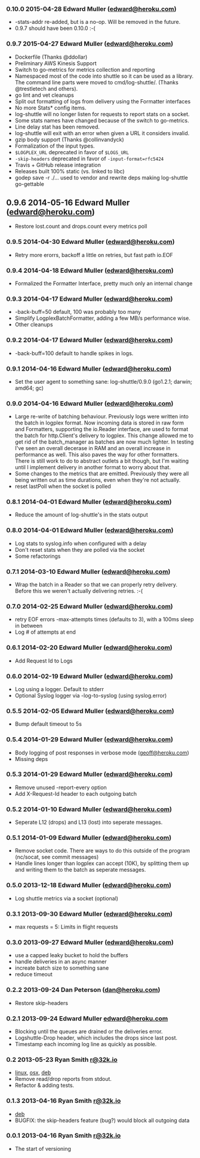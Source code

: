 ### 0.10.0 2015-04-28 Edward Muller (edward@heroku.com)

* -stats-addr re-added, but is a no-op. Will be removed in the future.
* 0.9.7 should have been 0.10.0 :-(

### 0.9.7 2015-04-27 Edward Muller (edward@heroku.com)

* Dockerfile (Thanks @ddollar)
* Preliminary AWS Kinesis Support
* Switch to go-metrics for metrics collection and reporting
* Namespaced most of the code into shuttle so it can be used as a library. The
    command line parts were moved to cmd/log-shuttle/. (Thanks @trestletech and
    others).
* go lint and vet cleanups
* Split out formatting of logs from delivery using the Formatter interfaces
* No more Stats\* config items.
* log-shuttle will no longer listen for requests to report stats on a socket.
* Some stats names have changed because of the switch to go-metrics.
* Line delay stat has been removed.
* log-shuttle will exit with an error when given a URL it considers invalid.
* gzip body support (Thanks @collinvandyck)
* Formalization of the input types.
* `$LOGPLEX_URL` deprecated in favor of `$LOGS_URL`
* `-skip-headers` deprecated in favor of `-input-format=rfc5424`
* Travis + GitHub release integration
* Releases built 100% static (vs. linked to libc)
* godep save -r ./... used to vendor and rewrite deps making log-shuttle
    go-gettable

## 0.9.6 2014-05-16 Edward Muller (edward@heroku.com)

* Restore lost.count and drops.count every metrics poll

### 0.9.5 2014-04-30 Edward Muller (edward@heroku.com)

* Retry more erorrs, backoff a little on retries, but fast path io.EOF

### 0.9.4 2014-04-18 Edward Muller (edward@heroku.com)

* Formalized the Formatter Interface, pretty much only an internal change
### 0.9.3 2014-04-17 Edward Muller (edward@heroku.com)

* -back-buff=50 default, 100 was probably too many
* Simplify LogplexBatchFormatter, adding a few MB/s performance wise.
* Other cleanups

### 0.9.2 2014-04-17 Edward Muller (edward@heroku.com)

* -back-buff=100 default to handle spikes in logs.

### 0.9.1 2014-04-16 Edward Muller (edward@heroku.com)

* Set the user agent to something sane: log-shuttle/0.9.0 (go1.2.1; darwin; amd64; gc)
### 0.9.0 2014-04-16 Edward Muller (edward@heroku.com)

* Large re-write of batching behaviour. Previously logs were written into the
  batch in logplex format. Now incoming data is stored in raw form and
  Formatters, supporting the io.Reader interface, are used to format the batch
  for http.Client's delivery to logplex. This change allowed me to get rid of the
  batch_manager as batches are now much lighter. In testing I've seen an overall
  decerase in RAM and an overall increase in performance as well. This also paves
  the way for other formatters. There is still work to do to abstract outlets a
  bit though, but I'm waiting until I implement delivery in another format to
  worry about that.
* Some changes to the metrics that are emitted. Previously they were all being
  written out as time durations, even when they're not actually.
* reset lastPoll when the socket is polled

### 0.8.1 2014-04-01 Edward Muller (edward@heroku.com)

* Reduce the amount of log-shuttle's in the stats output

### 0.8.0 2014-04-01 Edward Muller (edward@heroku.com)

* Log stats to syslog.info when configured with a delay
* Don't reset stats when they are polled via the socket
* Some refactorings

### 0.7.1 2014-03-10 Edward Muller (edward@heroku.com)

* Wrap the batch in a Reader so that we can properly retry delivery.
  Before this we weren't actually delivering retries. :-(

### 0.7.0 2014-02-25 Edward Muller (edward@heroku.com)

* retry EOF errors -max-attempts times (defaults to 3), with a 100ms sleep in between
* Log # of attempts at end

### 0.6.1 2014-02-20 Edward Muller (edward@heroku.com)

* Add Request Id to Logs

### 0.6.0 2014-02-19 Edward Muller (edward@heroku.com)

* Log using a logger. Default to stderr
* Optional Syslog logger via -log-to-syslog (using syslog.error)

### 0.5.5 2014-02-05 Edward Muller (edward@heroku.com)

* Bump default timeout to 5s

### 0.5.4 2014-01-29 Edward Muller (edward@heroku.com)

* Body logging of post responses in verbose mode (geoff@heroku.com)
* Missing deps

### 0.5.3 2014-01-29 Edward Muller (edward@heroku.com)

* Remove unused -report-every option
* Add X-Request-Id header to each outgoing batch

### 0.5.2 2014-01-10 Edward Muller (edward@heroku.com)

* Seperate L12 (drops) and L13 (lost) into seperate messages.

### 0.5.1 2014-01-09 Edward Muller (edward@heroku.com)

* Remove socket code. There are ways to do this outside of the program (nc/socat, see commit messages)
* Handle lines longer than logplex can accept (10K), by splitting them up and writing them to the batch as seperate messages.

### 0.5.0 2013-12-18 Edward Muller (edward@heroku.com)

* Log shuttle metrics via a socket (optional)

### 0.3.1 2013-09-30 Edward Muller (edward@heroku.com)

* max requests = 5: Limits in flight requests

### 0.3.0 2013-09-27 Edward Muller (edward@heroku.com)

* use a capped leaky bucket to hold the buffers
* handle deliveries in an async manner
* increate batch size to something sane
* reduce timeout

### 0.2.2 2013-09-24 Dan Peterson (dan@heroku.com)

* Restore skip-headers

### 0.2.1 2013-09-24 Edward Muller <edward@heroku.com>

* Blocking until the queues are drained or the deliveries error.
* Logshuttle-Drop header, which includes the drops since last post.
* Timestamp each incoming log line as quickly as possible.

### 0.2 2013-05-23 Ryan Smith <r@32k.io>

* [linux](https://s3-us-west-2.amazonaws.com/log-shuttle.io/v0.2/linux/amd64/log-shuttle.tar.gz), [osx](https://s3-us-west-2.amazonaws.com/log-shuttle.io/v0.2/osx/log-shuttle.tar.gz), [deb](https://s3-us-west-2.amazonaws.com/log-shuttle.io/v0.2/linux/amd64/log-shuttle_0.2_amd64.deb)
* Remove read/drop reports from stdout.
* Refactor & adding tests.

### 0.1.3 2013-04-16 Ryan Smith <r@32k.io>

* [deb](https://s3-us-west-2.amazonaws.com/log-shuttle/debs/log-shuttle_0.1.3_amd64.deb)
* BUGFIX: the skip-headers feature (bug?) would block all outgoing data

### 0.0.1 2013-04-16 Ryan Smith <r@32k.io>

* The start of versioning
